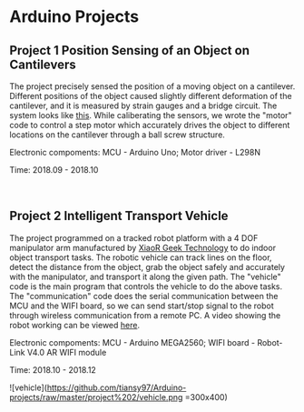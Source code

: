 # Arduino Projects

## Project 1  Position Sensing of an Object on Cantilevers

The project precisely sensed the position of a moving object on a cantilever. Different positions of the object caused slightly different deformation of the cantilever, and it is measured by strain gauges and a bridge circuit. The system looks like [this](https://drive.google.com/file/d/1OnwcsgjhRVHfMfDv9uaYfL2xoI8uK0y3/view?usp=sharing). While caliberating the sensors, we wrote the "motor" code to control a step motor which accurately drives the object to different locations on the cantilever through a ball screw structure. 

Electronic compoments:
MCU - Arduino Uno; Motor driver - L298N

Time:
2018.09 - 2018.10

&emsp;

## Project 2  Intelligent Transport Vehicle

The project programmed on a tracked robot platform with a 4 DOF manipulator arm manufactured by [XiaoR Geek Technology](http://www.xiao-r.com/) to do indoor object transport tasks. The robotic vehicle can track lines on the floor, detect the distance from the object, grab the object safely and accurately with the manipulator, and transport it along the given path. The "vehicle" code is the main program that controls the vehicle to do the above tasks. The "communication" code does the serial communication between the MCU and the WIFI board, so we can send start/stop signal to the robot through wireless communication from a remote PC. A video showing the robot working can be viewed [here](https://drive.google.com/file/d/1z-GXwpnpFih6BSsvr7h7rup-JnhHg6_W/view?usp=sharing).

Electronic compoments:
MCU - Arduino MEGA2560; WIFI board - Robot-Link V4.0 AR WIFI module

Time:
2018.10 - 2018.12

![vehicle](https://github.com/tiansy97/Arduino-projects/raw/master/project%202/vehicle.png =300x400)

